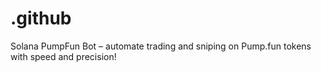 # .github
Solana PumpFun Bot – automate trading and sniping on Pump.fun tokens with speed and precision!
